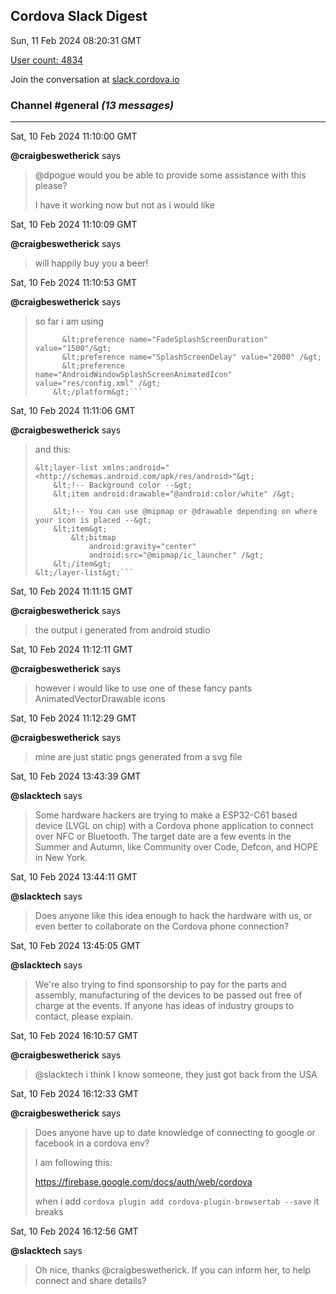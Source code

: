 ## Cordova Slack Digest
Sun, 11 Feb 2024 08:20:31 GMT

[User count: 4834](https://cordova.slack.com/)


Join the conversation at [slack.cordova.io](http://slack.cordova.io/)

### __Channel #general__ _(13 messages)_
---

Sat, 10 Feb 2024 11:10:00 GMT

__@craigbeswetherick__ says 
> @dpogue would you be able to provide some assistance with this please?
> 
> I have it working now but not as i would like
> 

Sat, 10 Feb 2024 11:10:09 GMT

__@craigbeswetherick__ says 
> will happily buy you a beer!
> 

Sat, 10 Feb 2024 11:10:53 GMT

__@craigbeswetherick__ says 
> so far i am using
> 
> ```  &lt;preference name="AndroidWindowSplashScreenIconBackgroundColor" value="#ffffff" /&gt;
>       &lt;preference name="FadeSplashScreenDuration" value="1500"/&gt;
>       &lt;preference name="SplashScreenDelay" value="2000" /&gt;
>       &lt;preference name="AndroidWindowSplashScreenAnimatedIcon" value="res/config.xml" /&gt;
>     &lt;/platform&gt;```
> 

Sat, 10 Feb 2024 11:11:06 GMT

__@craigbeswetherick__ says 
> and this:
> 
> ```&lt;?xml version="1.0" encoding="utf-8"?&gt;
> &lt;layer-list xmlns:android="<http://schemas.android.com/apk/res/android>"&gt;
>     &lt;!-- Background color --&gt;
>     &lt;item android:drawable="@android:color/white" /&gt;
>     
>     &lt;!-- You can use @mipmap or @drawable depending on where your icon is placed --&gt;
>     &lt;item&gt;
>         &lt;bitmap
>             android:gravity="center"
>             android:src="@mipmap/ic_launcher" /&gt;
>     &lt;/item&gt;
> &lt;/layer-list&gt;```
> 

Sat, 10 Feb 2024 11:11:15 GMT

__@craigbeswetherick__ says 
> the output i generated from android studio
> 

Sat, 10 Feb 2024 11:12:11 GMT

__@craigbeswetherick__ says 
> however i would like to use one of these fancy pants AnimatedVectorDrawable icons
> 

Sat, 10 Feb 2024 11:12:29 GMT

__@craigbeswetherick__ says 
> mine are just static pngs generated from a svg file
> 

Sat, 10 Feb 2024 13:43:39 GMT

__@slacktech__ says 
> Some hardware hackers are trying to make a ESP32-C61 based device (LVGL on chip) with a Cordova phone application to connect over NFC or Bluetooth. The target date are a few events in the Summer and Autumn, like Community over Code, Defcon, and HOPE in New York.
> 

Sat, 10 Feb 2024 13:44:11 GMT

__@slacktech__ says 
> Does anyone like this idea enough to hack the hardware with us, or even better to collaborate on the Cordova phone connection?
> 

Sat, 10 Feb 2024 13:45:05 GMT

__@slacktech__ says 
> We're also trying to find sponsorship to pay for the parts and assembly, manufacturing of the devices to be passed out free of charge at the events. If anyone has ideas of industry groups to contact, please explain.
> 

Sat, 10 Feb 2024 16:10:57 GMT

__@craigbeswetherick__ says 
> @slacktech i think I know someone, they just got back from the USA
> 

Sat, 10 Feb 2024 16:12:33 GMT

__@craigbeswetherick__ says 
> Does anyone have up to date knowledge of connecting to google or facebook in a cordova env?
> 
> I am following this:
> 
> <https://firebase.google.com/docs/auth/web/cordova>
> 
> when i add
> ```cordova plugin add cordova-plugin-browsertab --save```
> it breaks
> 

Sat, 10 Feb 2024 16:12:56 GMT

__@slacktech__ says 
> Oh nice, thanks @craigbeswetherick. If you can inform her, to help connect and share details?
> 
